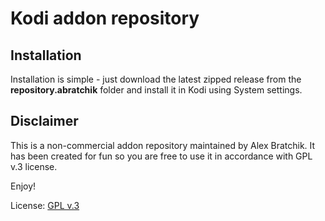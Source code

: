 # Kodi addon repository

## Installation
Installation is simple - just download the latest zipped
release from the <b>repository.abratchik</b> folder and install it in Kodi 
using System settings.

## Disclaimer
This is a non-commercial addon repository maintained by Alex Bratchik.
It has been created for fun so you are free to use it in  accordance 
with GPL v.3 license.

Enjoy!

License: [GPL v.3](http://www.gnu.org/copyleft/gpl.html)